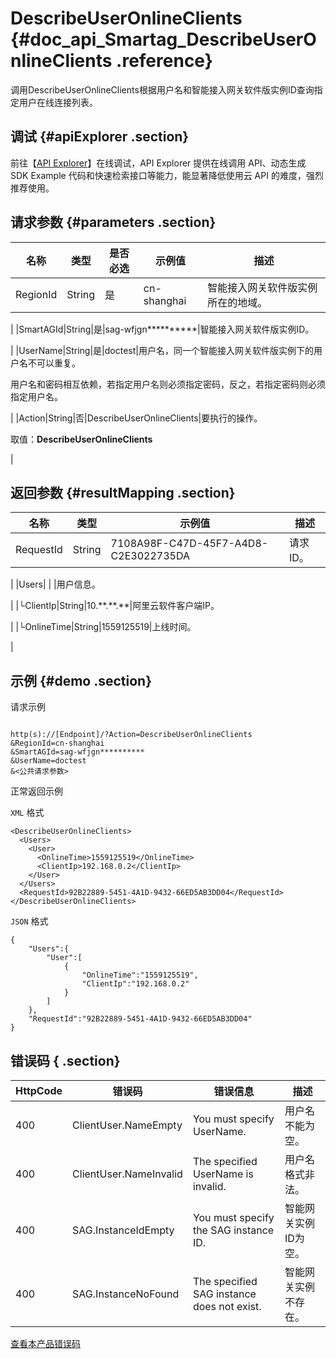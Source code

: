 # DescribeUserOnlineClients {#doc_api_Smartag_DescribeUserOnlineClients .reference}

调用DescribeUserOnlineClients根据用户名和智能接入网关软件版实例ID查询指定用户在线连接列表。

## 调试 {#apiExplorer .section}

前往【[API Explorer](https://api.aliyun.com/#product=Smartag&api=DescribeUserOnlineClients)】在线调试，API Explorer 提供在线调用 API、动态生成 SDK Example 代码和快速检索接口等能力，能显著降低使用云 API 的难度，强烈推荐使用。

## 请求参数 {#parameters .section}

|名称|类型|是否必选|示例值|描述|
|--|--|----|---|--|
|RegionId|String|是|cn-shanghai|智能接入网关软件版实例所在的地域。

 |
|SmartAGId|String|是|sag-wfjgn\*\*\*\*\*\*\*\*\*\*|智能接入网关软件版实例ID。

 |
|UserName|String|是|doctest|用户名，同一个智能接入网关软件版实例下的用户名不可以重复。

 用户名和密码相互依赖，若指定用户名则必须指定密码，反之，若指定密码则必须指定用户名。

 |
|Action|String|否|DescribeUserOnlineClients|要执行的操作。

 取值：**DescribeUserOnlineClients**

 |

## 返回参数 {#resultMapping .section}

|名称|类型|示例值|描述|
|--|--|---|--|
|RequestId|String|7108A98F-C47D-45F7-A4D8-C2E3022735DA|请求ID。

 |
|Users| | |用户信息。

 |
|└ClientIp|String|10.\*\*.\*\*.\*\*|阿里云软件客户端IP。

 |
|└OnlineTime|String|1559125519|上线时间。

 |

## 示例 {#demo .section}

请求示例

``` {#request_demo}

http(s)://[Endpoint]/?Action=DescribeUserOnlineClients
&RegionId=cn-shanghai
&SmartAGId=sag-wfjgn**********
&UserName=doctest
&<公共请求参数>

```

正常返回示例

`XML` 格式

``` {#xml_return_success_demo}
<DescribeUserOnlineClients>
  <Users>
    <User>
      <OnlineTime>1559125519</OnlineTime>
      <ClientIp>192.168.0.2</ClientIp>
    </User>
  </Users>
  <RequestId>92B22889-5451-4A1D-9432-66ED5AB3DD04</RequestId>
</DescribeUserOnlineClients>

```

`JSON` 格式

``` {#json_return_success_demo}
{
	"Users":{
		"User":[
			{
				"OnlineTime":"1559125519",
				"ClientIp":"192.168.0.2"
			}
		]
	},
	"RequestId":"92B22889-5451-4A1D-9432-66ED5AB3DD04"
}
```

## 错误码 { .section}

|HttpCode|错误码|错误信息|描述|
|--------|---|----|--|
|400|ClientUser.NameEmpty|You must specify UserName.|用户名不能为空。|
|400|ClientUser.NameInvalid|The specified UserName is invalid.|用户名格式非法。|
|400|SAG.InstanceIdEmpty|You must specify the SAG instance ID.|智能网关实例ID为空。|
|400|SAG.InstanceNoFound|The specified SAG instance does not exist.|智能网关实例不存在。|

[查看本产品错误码](https://error-center.aliyun.com/status/product/Smartag)

